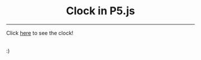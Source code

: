 <center><h1>Clock in P5.js</h1></center>
<hr>
<p>Click <a href="https://moulitadinada.github.io/Clock-in-P5JS/">here</a> to see the clock!</p>
<br>
:)